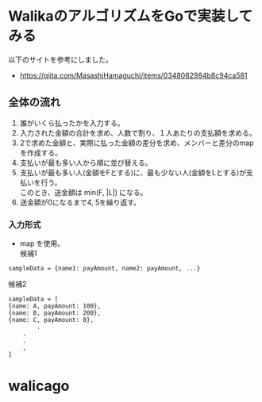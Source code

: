 # WalikaのアルゴリズムをGoで実装してみる
以下のサイトを参考にしました。
- https://qiita.com/MasashiHamaguchi/items/0348082984b8c94ca581

## 全体の流れ
1. 誰がいくら払ったかを入力する。
2. 入力された金額の合計を求め、人数で割り、１人あたりの支払額を求める。
3. 2で求めた金額と、実際に払った金額の差分を求め、メンバーと差分のmapを作成する。
4. 支払いが最も多い人から順に並び替える。
5. 支払いが最も多い人(金額をFとする)に、最も少ない人(金額をLとする)が支払いを行う。  
このとき、送金額は min(F, |L|)  になる。
6. 送金額が0になるまで4, 5を繰り返す。

### 入力形式
- map を使用。  
候補1
```
sampleData = {name1: payAmount, name2: payAmount, ...}
```
候補2
```
sampleData = [
{name: A, payAmount: 100},
{name: B, payAmount: 200},
{name: C, payAmount: 0},
        .
	.
	.
	,
] 
```
# walicago

